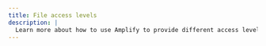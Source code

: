 ```yaml
---
title: File access levels
description: |
  Learn more about how to use Amplify to provide different access levels on the object: public, protected and private.
---
```


<inline-fragment platform="js" src="~/lib/storage/fragments/js/configureaccess.md"></inline-fragment>
<inline-fragment platform="ios" src="~/lib/storage/fragments/ios/configureaccess.md"></inline-fragment>
<inline-fragment platform="android" src="~/lib/storage/fragments/android/configureaccess.md"></inline-fragment>